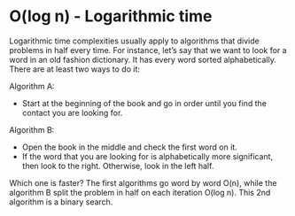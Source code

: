 # O(log n) - Logarithmic time

Logarithmic time complexities usually apply to algorithms that divide problems in half every time. For instance, let’s say that we want to look for a word in an old fashion dictionary. It has every word sorted alphabetically. There are at least two ways to do it:

Algorithm A:

* Start at the beginning of the book and go in order until you find the contact you are looking for.

Algorithm B:

* Open the book in the middle and check the first word on it.
* If the word that you are looking for is alphabetically more significant, then look to the right. Otherwise, look in the left half.

Which one is faster? The first algorithms go word by word O(n), while the algorithm B split the problem in half on each iteration O(log n). This 2nd algorithm is a binary search.
